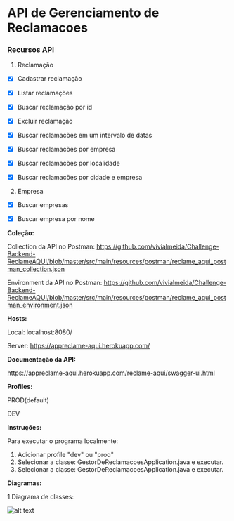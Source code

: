 # API de Gerenciamento de Reclamacoes

### Recursos API
1. Reclamação
- [X] Cadastrar reclamação
- [X] Listar reclamações
- [X] Buscar reclamação por id
- [X] Excluir reclamação
- [X] Buscar reclamacões em um intervalo de datas
- [X] Buscar reclamacões por empresa
- [X] Buscar reclamacões por localidade
- [X] Buscar reclamacões por cidade e empresa


2. Empresa
- [X] Buscar empresas
- [X] Buscar empresa por nome



**Coleção:** 

Collection da API no Postman: https://github.com/vivialmeida/Challenge-Backend-ReclameAQUI/blob/master/src/main/resources/postman/reclame_aqui_postman_collection.json

Environment da API no Postman: https://github.com/vivialmeida/Challenge-Backend-ReclameAQUI/blob/master/src/main/resources/postman/reclame_aqui_postman_environment.json

**Hosts:**

Local: localhost:8080/

Server: https://appreclame-aqui.herokuapp.com/ 


**Documentação da API:**

https://appreclame-aqui.herokuapp.com/reclame-aqui/swagger-ui.html

**Profiles:**

PROD(default)

DEV

**Instruções:**

Para executar o programa localmente:
1. Adicionar profile "dev" ou "prod"
2. Selecionar a classe: GestorDeReclamacoesApplication.java e executar.
3. Selecionar a classe: GestorDeReclamacoesApplication.java e executar.


    
**Diagramas:**

1.Diagrama de classes: 


![alt text](https://github.com/vivialmeida/Challenge-Backend-ReclameAQUI/blob/master/src/main/resources/diagramas/diagrama_classes.png)



